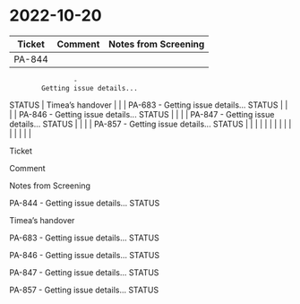# 2022-10-20

| Ticket | Comment | Notes from Screening |
|---|---|---|
| PA-844
                    -
            Getting issue details...
STATUS | Timea’s handover |  |
| PA-683
                    -
            Getting issue details...
STATUS |  |  |
| PA-846
                    -
            Getting issue details...
STATUS |  |  |
| PA-847
                    -
            Getting issue details...
STATUS |  |  |
| PA-857
                    -
            Getting issue details...
STATUS |  |  |
|  |  |  |
|  |  |  |
|  |  |  |

Ticket

Comment

Notes from Screening

PA-844
                    -
            Getting issue details...
STATUS

Timea’s handover

PA-683
                    -
            Getting issue details...
STATUS

PA-846
                    -
            Getting issue details...
STATUS

PA-847
                    -
            Getting issue details...
STATUS

PA-857
                    -
            Getting issue details...
STATUS


